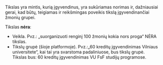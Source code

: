 Tikslas yra mintis, kurią įgyvendinus, yra sukūriamas norimas ir,
dažniausiai gerai, kad būtų, teigiamas ir reikšmingas poveikis tikslą
įgyvendinančiai žmonių grupei.

Tikslas **nėra**:
- Veikla. Pvz.: „suorganizuoti renginį 100 žmonių kokia nors proga“ NĖRA tikslas.
- Tikslų grupė (šioje platformoje). Pvz.:„60 kreditų įgyvendinimas
Vilniaus universitete“, kai tai yra svarstoma padaliniuose, bus tikslų
grupė. Tikslas bus: 60 kreditų įgyvendinimas VU FsF studijų programose.
